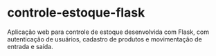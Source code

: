 # controle-estoque-flask
Aplicação web para controle de estoque desenvolvida com Flask, com autenticação de usuários, cadastro de produtos e movimentação de entrada e saída.
